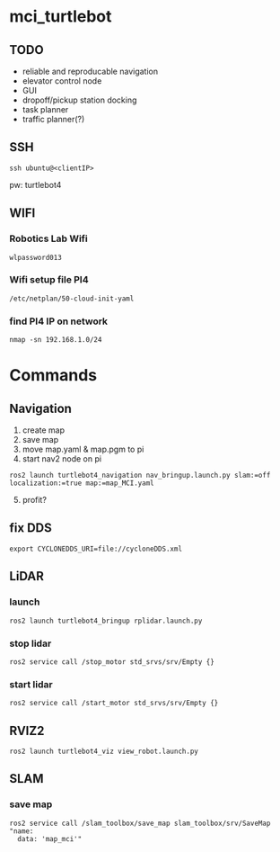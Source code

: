 # mci_turtlebot

## TODO
- reliable and reproducable navigation
- elevator control node
- GUI
- dropoff/pickup station docking
- task planner
- traffic planner(?)

## SSH
```
ssh ubuntu@<clientIP>
```
pw: turtlebot4

## WIFI
### Robotics Lab Wifi
```
wlpassword013
```
### Wifi setup file PI4
```
/etc/netplan/50-cloud-init-yaml
```
### find PI4 IP on network
```
nmap -sn 192.168.1.0/24
```

# Commands

## Navigation
1. create map
2. save map
3. move map.yaml & map.pgm to pi
4. start nav2 node on pi
```
ros2 launch turtlebot4_navigation nav_bringup.launch.py slam:=off localization:=true map:=map_MCI.yaml
```
5. profit?

## fix DDS
```
export CYCLONEDDS_URI=file://cycloneDDS.xml
```

## LiDAR
### launch
```
ros2 launch turtlebot4_bringup rplidar.launch.py
```
### stop lidar
```
ros2 service call /stop_motor std_srvs/srv/Empty {}
```
### start lidar
```
ros2 service call /start_motor std_srvs/srv/Empty {}
```

## RVIZ2
```
ros2 launch turtlebot4_viz view_robot.launch.py
```

## SLAM
### save map
```
ros2 service call /slam_toolbox/save_map slam_toolbox/srv/SaveMap "name:
  data: 'map_mci'"
```
